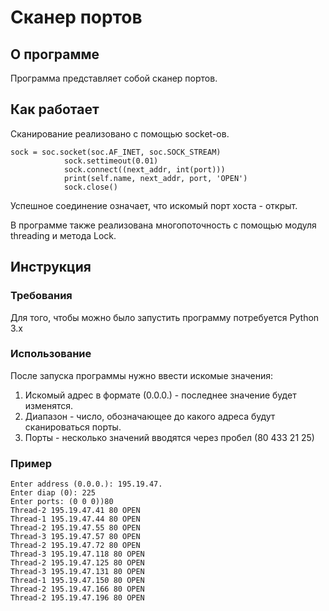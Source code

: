 # Сканер портов


## О программе
Программа представляет собой сканер портов.

## Как работает
Сканирование реализовано с помощью socket-ов.
    
    sock = soc.socket(soc.AF_INET, soc.SOCK_STREAM)
                sock.settimeout(0.01)
                sock.connect((next_addr, int(port)))
                print(self.name, next_addr, port, 'OPEN')
                sock.close()
Успешное соединение означает, что искомый порт хоста - открыт.

В программе также реализована многопоточность с помощью модуля threading и метода Lock.

## Инструкция

### Требования
Для того, чтобы можно было запустить программу потребуется Python 3.x

### Использование
После запуска программы нужно ввести искомые значения:
1. Искомый адрес в формате (0.0.0.) - последнее значение будет изменятся.
2. Диапазон - число, обозначающее до какого адреса будут сканироваться порты. 
3. Порты - несколько значений вводятся через пробел (80 433 21 25)

### Пример

    Enter address (0.0.0.): 195.19.47.
    Enter diap (0): 225
    Enter ports: (0 0 0))80
    Thread-2 195.19.47.41 80 OPEN
    Thread-1 195.19.47.44 80 OPEN
    Thread-2 195.19.47.55 80 OPEN
    Thread-3 195.19.47.57 80 OPEN
    Thread-2 195.19.47.72 80 OPEN
    Thread-3 195.19.47.118 80 OPEN
    Thread-2 195.19.47.125 80 OPEN
    Thread-3 195.19.47.131 80 OPEN
    Thread-1 195.19.47.150 80 OPEN
    Thread-2 195.19.47.166 80 OPEN
    Thread-2 195.19.47.196 80 OPEN
